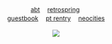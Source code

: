 <p align="center">
  ㅤ<a href="https://pastes.cc/crest">abt</a> ㅤ<a href="https://retrospring.net/lacerate">retrospring</a> ㅤ
  <br><a href="#">guestbook</a> ㅤ<a href="#">pt rentry</a>ㅤ <a href="https://ifhy.neocities.org">neocities</a>
  <br><br><a href="https://www.last.fm/user/IHateMemphis"><img src="https://lastfm-recently-played.vercel.app/api?user=IHateMemphis&width=330&count=5&show_user=header&loved=true&header_style=normal_stats&bg_color=000"></a>
  </div>
</p>
